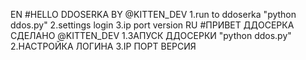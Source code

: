 EN
#HELLO DDOSERKA BY @KITTEN_DEV
1.run to ddoserka "python ddos.py"
2.settings login
3.ip port version
RU
#ПРИВЕТ ДДОСЕРКА СДЕЛАНО @KITTEN_DEV
1.ЗАПУСК ДДОСЕРКИ "python ddos.py"
2.НАСТРОЙКА ЛОГИНА
3.IP ПОРТ ВЕРСИЯ
